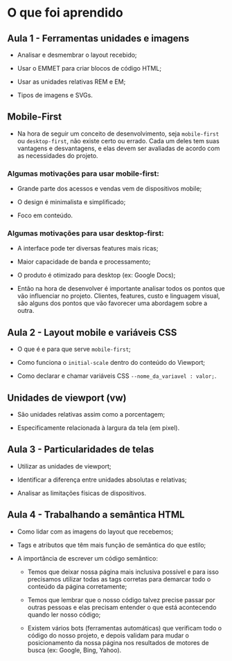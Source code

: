 # O que foi aprendido

## Aula 1 - Ferramentas unidades e imagens

* Analisar e desmembrar o layout recebido;

* Usar o EMMET para criar blocos de código HTML;

* Usar as unidades relativas REM e EM;

* Tipos de imagens e SVGs.

## Mobile-First 

* Na hora de seguir um conceito de desenvolvimento, seja `mobile-first` ou `desktop-first`, não existe certo ou errado. Cada um deles tem suas vantagens e desvantagens, e elas devem ser avaliadas de acordo com as necessidades do projeto.

### Algumas motivações para usar mobile-first:

* Grande parte dos acessos e vendas vem de dispositivos mobile;

* O design é minimalista e simplificado;

* Foco em conteúdo.

### Algumas motivações para usar desktop-first:

* A interface pode ter diversas features mais ricas;

* Maior capacidade de banda e processamento;

* O produto é otimizado para desktop (ex: Google Docs);

* Então na hora de desenvolver é importante analisar todos os pontos que vão influenciar no projeto. Clientes, features, custo e linguagem visual, são alguns dos pontos que vão favorecer uma abordagem sobre a outra.

## Aula 2 - Layout mobile e variáveis CSS 

* O que é e para que serve `mobile-first`;

* Como funciona o `initial-scale` dentro do conteúdo do Viewport;

* Como declarar e chamar variáveis CSS `--nome_da_variavel : valor;`.

## Unidades de viewport (vw)

* São unidades relativas assim como a porcentagem;

* Especificamente relacionada à largura da tela (em pixel).

## Aula 3 - Particularidades de telas 

* Utilizar as unidades de viewport;

* Identificar a diferença entre unidades absolutas e relativas;

* Analisar as limitações físicas de dispositivos.

## Aula 4 - Trabalhando a semântica HTML 

* Como lidar com as imagens do layout que recebemos;

* Tags e atributos que têm mais função de semântica do que estilo;

* A importância de escrever um código semântico:

    * Temos que deixar nossa página mais inclusiva possível e para isso precisamos utilizar todas as tags corretas para demarcar todo o conteúdo da página corretamente;

    * Temos que lembrar que o nosso código talvez precise passar por outras pessoas e elas precisam entender o que está acontecendo quando ler nosso código;

    * Existem vários bots (ferramentas automáticas) que verificam todo o código do nosso projeto, e depois validam para mudar o posicionamento da nossa página nos resultados de motores de busca (ex: Google, Bing, Yahoo).
